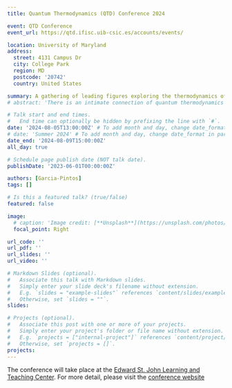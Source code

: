 ```yaml
---
title: Quantum Thermodynamics (QTD) Conference 2024

event: QTD Conference
event_url: https://qtd.ifisc.uib-csic.es/accounts/events/

location: University of Maryland
address:
  street: 4131 Campus Dr
  city: College Park
  region: MD
  postcode: '20742'
  country: United States

summary: A gathering of leading figures exploring the thermodynamics of quantum systems.
# abstract: 'There is an intimate connection of quantum thermodynamics with the theory of open quantum systems. Quantum mechanics inserts dynamics into thermodynamics, giving a sound foundation to finite-time-thermodynamics. The main assumption is that the entire world is a large closed system, and therefore, time evolution is governed by a unitary transformation generated by a global Hamiltonian.'

# Talk start and end times.
#   End time can optionally be hidden by prefixing the line with `#`.
date: '2024-08-05T13:00:00Z' # To add month and day, change date_format in params.yaml
# date: 'Summer 2024' # To add month and day, change date_format in params.yaml
date_end: '2024-08-09T15:00:00Z'
all_day: true

# Schedule page publish date (NOT talk date).
publishDate: '2023-06-01T00:00:00Z'

authors: [Garcia-Pintos]
tags: []

# Is this a featured talk? (true/false)
featured: false

image:
  # caption: 'Image credit: [**Unsplash**](https://unsplash.com/photos/bzdhc5b3Bxs)'
  focal_point: Right

url_code: ''
url_pdf: ''
url_slides: ''
url_video: ''

# Markdown Slides (optional).
#   Associate this talk with Markdown slides.
#   Simply enter your slide deck's filename without extension.
#   E.g. `slides = "example-slides"` references `content/slides/example-slides.md`.
#   Otherwise, set `slides = ""`.
slides:

# Projects (optional).
#   Associate this post with one or more of your projects.
#   Simply enter your project's folder or file name without extension.
#   E.g. `projects = ["internal-project"]` references `content/project/deep-learning/index.md`.
#   Otherwise, set `projects = []`.
projects:
---
```


The conference will take place at the [Edward St. John Learning and Teaching Center](https://goo.gl/maps/1oopBhs7BQPviSR39). For more detail, please visit the [conference website](https://qtd2024.umd.edu)